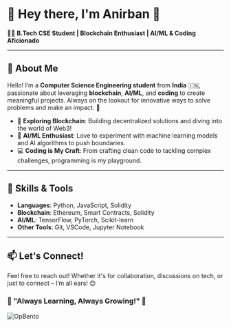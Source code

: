 # 🌟 Hey there, I'm Anirban 🌟

👨‍💻 **B.Tech CSE Student | Blockchain Enthusiast | AI/ML & Coding Aficionado**

---

## 👋 About Me
Hello! I’m a **Computer Science Engineering student** from **India** 🇮🇳, passionate about leveraging **blockchain**, **AI/ML**, and **coding** to create meaningful projects. Always on the lookout for innovative ways to solve problems and make an impact. 🚀

- 🔗 **Exploring Blockchain**: Building decentralized solutions and diving into the world of Web3!
- 🧠 **AI/ML Enthusiast**: Love to experiment with machine learning models and AI algorithms to push boundaries.
- 💻 **Coding is My Craft**: From crafting clean code to tackling complex challenges, programming is my playground.

---

## 🔧 Skills & Tools

- **Languages**: Python, JavaScript, Solidity
- **Blockchain**: Ethereum, Smart Contracts, Solidity
- **AI/ML**: TensorFlow, PyTorch, Scikit-learn
- **Other Tools**: Git, VSCode, Jupyter Notebook

---

## 📫 Let's Connect!

Feel free to reach out! Whether it's for collaboration, discussions on tech, or just to connect – I’m all ears! 😊

### 🌱 "Always Learning, Always Growing!" 🌱

![OpBento](https://firebasestorage.googleapis.com/v0/b/smartkaksha-fe32c.appspot.com/o/opbento%2Fanirbanowncb702.png?alt=media)
